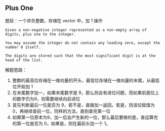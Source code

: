 ## Plus One

题目：一个非负整数，存储在 vector 中，加 1 操作

```
Given a non-negative integer represented as a non-empty array of digits, plus one to the integer.

You may assume the integer do not contain any leading zero, except the number 0 itself.

The digits are stored such that the most significant digit is at the head of the list.
```

解题思路：

1. 整数的最高位存储在一维向量的开头，最低位存储在一维向量的末尾，从最低位开始加 1
2. 在末尾数字加一，如果末尾数字是 9，那么则会有进位问题，而如果前面位上的数字仍为9，则需要继续向前进位
3. 首先判断最后一位是否为 9，若不是，直接加一返回，若是，则该位赋值为 0，再继续查前一位，同样的方法，直到查完第一位
4. 如果第一位原本为9，加一后会产生新的一位，那么最后要做的是，查运算完的第一位是否为 0，如果是，则在最前头加一个 1。
